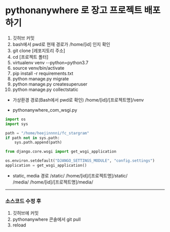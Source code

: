 # pythonanywhere 로 장고 프로젝트 배포하기

1. 깃허브 커밋
2. bash에서 pwd로 현재 경로가 /home/[id] 인지 확인
3. git clone [레포지토리 주소]
4. cd [프로젝트 폴터]
5. virtualenv venv --python=python3.7
6. source venv/bin/activate
7. pip install -r requirements.txt
8. python manage.py migrate
9. python manage.py createsuperuser
10. python manage.py collectstatic


- 가상환경 경로(Bash에서 pwd로 확인)
/home/[id]/[프로젝트명]/venv


- pythonanywhere_com_wsgi.py

```python
import os
import sys

path = "/home/heejinnnni/fc_stargram"
if path not in sys.path:
    sys.path.append(path)

from django.core.wsgi import get_wsgi_application

os.environ.setdefault("DJANGO_SETTINGS_MODULE", "config.settings")
application = get_wsgi_application()
```



- static, media 경로 
/static/	/home/[id]/[프로젝트명]/static/	 
/media/	/home/[id]/[프로젝트명]/media/

<hr>

### 소스코드 수정 후
1. 깃허브에 커밋
2. pythonanywhere 콘솔에서 git pull
3. reload
